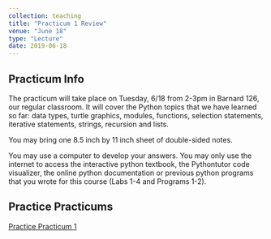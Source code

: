 ```yaml
---
collection: teaching
title: "Practicum 1 Review"
venue: "June 18"
type: "Lecture"
date: 2019-06-18
---
```


## Practicum Info
The practicum will take place on Tuesday, 6/18 from 2-3pm in Barnard 126, our regular classroom.
It will cover the Python topics that we have learned so far:
data types, turtle graphics, modules, functions, selection statements, iterative statements, strings, recursion and lists.

You may bring one 8.5 inch by 11 inch sheet of double-sided notes.

You may use a computer to develop your answers. You may only use the internet to access the interactive python textbook,
the Pythontutor code visualizer,
the online python documentation or previous python programs that you wrote for this course (Labs 1-4 and Programs 1-2).

## Practice Practicums

[Practice Practicum 1](https://lgw2.github.io/teaching/csci127-summer-2019/lectures/practice_practicum_1.pdf)
